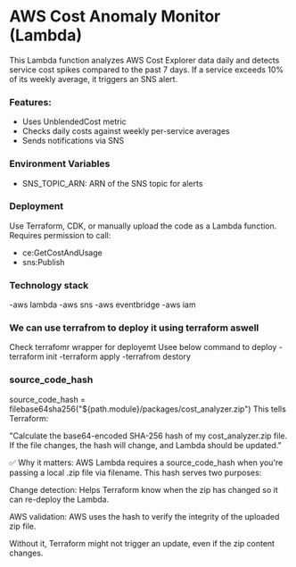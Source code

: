 # AWS Cost Anomaly Monitor (Lambda)

This Lambda function analyzes AWS Cost Explorer data daily and detects service cost spikes compared to the past 7 days. If a service exceeds 10% of its weekly average, it triggers an SNS alert.

### Features:
- Uses UnblendedCost metric
- Checks daily costs against weekly per-service averages
- Sends notifications via SNS

### Environment Variables
- SNS_TOPIC_ARN: ARN of the SNS topic for alerts

### Deployment
Use Terraform, CDK, or manually upload the code as a Lambda function. Requires permission to call:
- ce:GetCostAndUsage
- sns:Publish

### Technology stack
-aws lambda
-aws sns
-aws eventbridge
-aws iam 

### We can use terrafrom to deploy it using terraform aswell
Check terrafomr wrapper for deployemt
Usee below command to deploy 
-terraform init 
-terraform apply
-terrafrom destory


### source_code_hash
source_code_hash = filebase64sha256("${path.module}/packages/cost_analyzer.zip")
This tells Terraform:

"Calculate the base64-encoded SHA-256 hash of my cost_analyzer.zip file. If the file changes, the hash will change, and Lambda should be updated."

✅ Why it matters:
AWS Lambda requires a source_code_hash when you're passing a local .zip file via filename. This hash serves two purposes:

Change detection: Helps Terraform know when the zip has changed so it can re-deploy the Lambda.

AWS validation: AWS uses the hash to verify the integrity of the uploaded zip file.

Without it, Terraform might not trigger an update, even if the zip content changes.